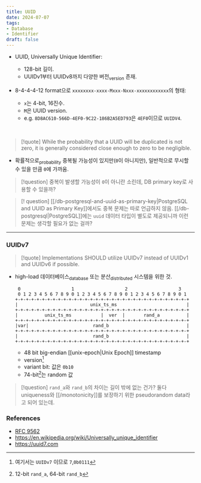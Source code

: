 ```yaml
---
title: UUID
date: 2024-07-07
tags:
- Database
- Identifier
draft: false
---
```


- UUID, Universally Unique Identifier:
    - 128-bit 길이.
    - UUIDv1부터 UUIDv8까지 다양한 버전<sub>version</sub> 존재.

- 8-4-4-4-12 format으로 `xxxxxxxx-xxxx-Mxxx-Nxxx-xxxxxxxxxxxx`의 형태:
    - `x`는 4-bit, 16진수.
    - `M`은 UUID version. 
    - e.g. `8D8AC610-566D-4EF0-9C22-186B2A5ED793`은 `4EF0`이므로 `UUIDV4`.

<BR /> 

> [!quote] While the probability that a UUID will be duplicated is not zero, it is generally considered close enough to zero to be negligible.
- 확률적으로<sub>probability</sub> 중복될 가능성이 있지만(`0`이 아니지만), 일반적으로 무시할 수 있을 만큼 `0`에 가까움.

> [!question] 중복이 발생할 가능성이 `0`이 아니란 소린데, DB primary key로 사용할 수 있을까?

> [! question] [[/db-postgresql-and-uuid-as-primary-key|PostgreSQL and UUID as Primary Key]]에서도 중복 문제는 따로 언급하지 않음. [[/db-postgresql|PostgreSQL]]에는 `uuid` 데이터 타입이 별도로 제공되니까 이런 문제는 생각할 필요가 없는 걸까?


---
### UUIDv7

> [!quote] Implementations SHOULD utilize UUIDv7 instead of UUIDv1 and UUIDv6 if possible.

- high-load 데이터베이스<sub>database</sub> 또는 분산<sub>distributed</sub> 시스템을 위한 것.

    ```asciidoc
     0                   1                   2                   3
     0 1 2 3 4 5 6 7 8 9 0 1 2 3 4 5 6 7 8 9 0 1 2 3 4 5 6 7 8 9 0 1
    +-+-+-+-+-+-+-+-+-+-+-+-+-+-+-+-+-+-+-+-+-+-+-+-+-+-+-+-+-+-+-+-+
    |                           unix_ts_ms                          |
    +-+-+-+-+-+-+-+-+-+-+-+-+-+-+-+-+-+-+-+-+-+-+-+-+-+-+-+-+-+-+-+-+
    |          unix_ts_ms           |  ver  |       rand_a          |
    +-+-+-+-+-+-+-+-+-+-+-+-+-+-+-+-+-+-+-+-+-+-+-+-+-+-+-+-+-+-+-+-+
    |var|                        rand_b                             |
    +-+-+-+-+-+-+-+-+-+-+-+-+-+-+-+-+-+-+-+-+-+-+-+-+-+-+-+-+-+-+-+-+
    |                            rand_b                             |
    +-+-+-+-+-+-+-+-+-+-+-+-+-+-+-+-+-+-+-+-+-+-+-+-+-+-+-+-+-+-+-+-+
    ```
    - 48 bit big-endian [[unix-epoch|Unix Epoch]] timestamp
    - version[^2]
    - variant bit: 값은 `0b10`
    - 74-bit[^3]는 random 값

[^2]: 여기서는 `UUIDv7` 이므로 `7`,`0b0111`
[^3]: 12-bit `rand_a`, 64-bit `rand_b`


> [!question] `rand_a`와 `rand_b`의 차이는 길이 밖에 없는 건가? 둘다 uniqueness와 [[/monotonicity]]를 보장하기 위한 pseudorandom data라고 되어 있는데.


### References
- [RFC 9562](https://datatracker.ietf.org/doc/html/rfc9562)
- https://en.wikipedia.org/wiki/Universally_unique_identifier
- https://uuid7.com



